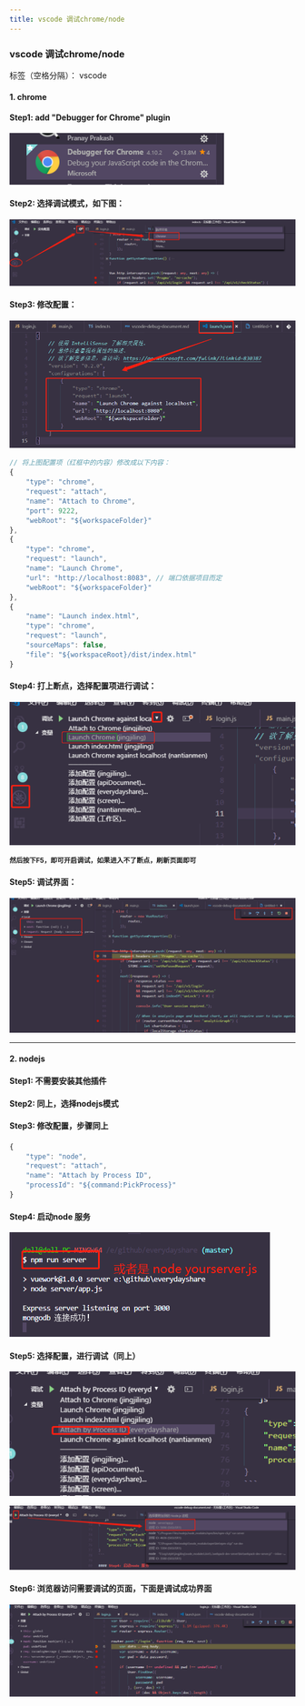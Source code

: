 ```yaml
---
title: vscode 调试chrome/node
---
```


### vscode 调试chrome/node

标签（空格分隔）： vscode


#### <b>1. chrome</b>

#### Step1: add "Debugger for Chrome" plugin

![Debugger for Chrome](./vscode/chrome-plugin.png)


#### Step2: 选择调试模式，如下图：

![调试模式](./vscode/choose-debug-mode.png)

#### Step3: 修改配置：

![调试模式](./vscode/debug-settings.png)

```javascript
// 将上图配置项（红框中的内容）修改成以下内容：
{
    "type": "chrome",
    "request": "attach",
    "name": "Attach to Chrome",
    "port": 9222,
    "webRoot": "${workspaceFolder}"
},
{
    "type": "chrome",
    "request": "launch",
    "name": "Launch Chrome",
    "url": "http://localhost:8083", // 端口依据项目而定
    "webRoot": "${workspaceFolder}"
},
{
    "name": "Launch index.html",
    "type": "chrome",
    "request": "launch",
    "sourceMaps": false,
    "file": "${workspaceRoot}/dist/index.html"
}
```

#### Step4: 打上断点，选择配置项进行调试：


![调试](./vscode/choose-debug-set.png)

<small><b>然后按下F5，即可开启调试，如果进入不了断点，刷新页面即可</b></small>

#### Step5: 调试界面：

![调试](./vscode/debug-code.png)

---

#### <b>2. nodejs</b>

#### Step1: 不需要安装其他插件

#### Step2: 同上，选择nodejs模式

#### Step3: 修改配置，步骤同上

```js
{
    "type": "node",
    "request": "attach",
    "name": "Attach by Process ID",
    "processId": "${command:PickProcess}"
}
```

#### Step4: 启动node 服务

![调试](./vscode/start-node-server.png)

#### Step5: 选择配置，进行调试（同上）

![调试](./vscode/set-node.png)

![调试](./vscode/start-node.png)

#### Step6: 浏览器访问需要调试的页面，下面是调试成功界面

![调试](./vscode/node-success.png)
